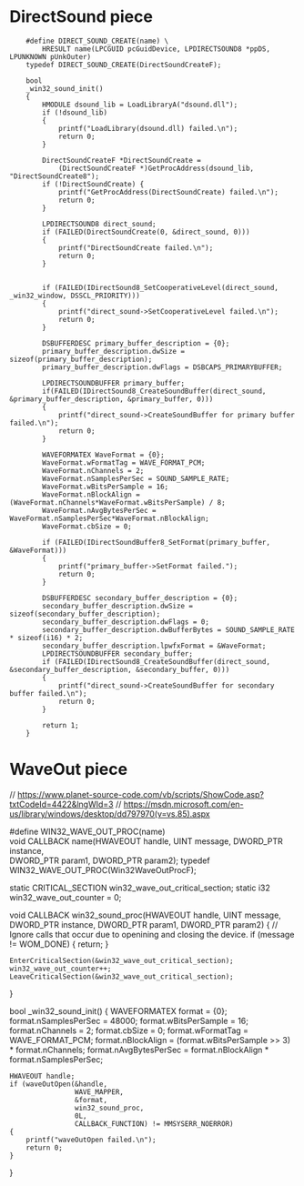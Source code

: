 # DirectSound piece

```
	#define DIRECT_SOUND_CREATE(name) \
	    HRESULT name(LPCGUID pcGuidDevice, LPDIRECTSOUND8 *ppDS, LPUNKNOWN pUnkOuter)
	typedef DIRECT_SOUND_CREATE(DirectSoundCreateF);

	bool
	_win32_sound_init()
	{
	    HMODULE dsound_lib = LoadLibraryA("dsound.dll");
	    if (!dsound_lib)
	    {
	        printf("LoadLibrary(dsound.dll) failed.\n");
	        return 0;
	    }

	    DirectSoundCreateF *DirectSoundCreate =
	        (DirectSoundCreateF *)GetProcAddress(dsound_lib, "DirectSoundCreate8");
	    if (!DirectSoundCreate) {
	        printf("GetProcAddress(DirectSoundCreate) failed.\n");
	        return 0;
	    }

	    LPDIRECTSOUND8 direct_sound;
	    if (FAILED(DirectSoundCreate(0, &direct_sound, 0)))
	    {
	        printf("DirectSoundCreate failed.\n");
	        return 0;
	    }

		
	    if (FAILED(IDirectSound8_SetCooperativeLevel(direct_sound, _win32_window, DSSCL_PRIORITY)))
	    {
	        printf("direct_sound->SetCooperativeLevel failed.\n");
	        return 0;
	    }

	    DSBUFFERDESC primary_buffer_description = {0};
	    primary_buffer_description.dwSize = sizeof(primary_buffer_description);
	    primary_buffer_description.dwFlags = DSBCAPS_PRIMARYBUFFER;

	    LPDIRECTSOUNDBUFFER primary_buffer;
	    if(FAILED(IDirectSound8_CreateSoundBuffer(direct_sound, &primary_buffer_description, &primary_buffer, 0)))
	    {
	        printf("direct_sound->CreateSoundBuffer for primary buffer failed.\n");
	        return 0;
	    }

	    WAVEFORMATEX WaveFormat = {0};
	    WaveFormat.wFormatTag = WAVE_FORMAT_PCM;
	    WaveFormat.nChannels = 2;
	    WaveFormat.nSamplesPerSec = SOUND_SAMPLE_RATE;
	    WaveFormat.wBitsPerSample = 16;
	    WaveFormat.nBlockAlign = (WaveFormat.nChannels*WaveFormat.wBitsPerSample) / 8;
	    WaveFormat.nAvgBytesPerSec = WaveFormat.nSamplesPerSec*WaveFormat.nBlockAlign;
	    WaveFormat.cbSize = 0;

	    if (FAILED(IDirectSoundBuffer8_SetFormat(primary_buffer, &WaveFormat)))
	    {
	        printf("primary_buffer->SetFormat failed.");
	        return 0;
	    }

	    DSBUFFERDESC secondary_buffer_description = {0};
	    secondary_buffer_description.dwSize = sizeof(secondary_buffer_description);
	    secondary_buffer_description.dwFlags = 0;
	    secondary_buffer_description.dwBufferBytes = SOUND_SAMPLE_RATE * sizeof(i16) * 2;
	    secondary_buffer_description.lpwfxFormat = &WaveFormat;
	    LPDIRECTSOUNDBUFFER secondary_buffer;
	    if (FAILED(IDirectSound8_CreateSoundBuffer(direct_sound, &secondary_buffer_description, &secondary_buffer, 0)))
	    {
	        printf("direct_sound->CreateSoundBuffer for secondary buffer failed.\n");
	        return 0;
	    }

	    return 1;
	}
```

# WaveOut piece

// https://www.planet-source-code.com/vb/scripts/ShowCode.asp?txtCodeId=4422&lngWId=3
// https://msdn.microsoft.com/en-us/library/windows/desktop/dd797970(v=vs.85).aspx

#define WIN32_WAVE_OUT_PROC(name) \
    void CALLBACK name(HWAVEOUT handle, UINT message, DWORD_PTR instance, \
        DWORD_PTR param1, DWORD_PTR param2);
typedef WIN32_WAVE_OUT_PROC(Win32WaveOutProcF);

static CRITICAL_SECTION win32_wave_out_critical_section;
static i32 win32_wave_out_counter = 0;

void CALLBACK win32_sound_proc(HWAVEOUT handle,
    UINT message, DWORD_PTR instance,
    DWORD_PTR param1, DWORD_PTR param2)
{
    // Ignore calls that occur due to openining and closing the device.
    if (message != WOM_DONE) {
        return;
    }

    EnterCriticalSection(&win32_wave_out_critical_section);
    win32_wave_out_counter++;
    LeaveCriticalSection(&win32_wave_out_critical_section);
}

bool
_win32_sound_init()
{
    WAVEFORMATEX format = {0};
    format.nSamplesPerSec = 48000;
    format.wBitsPerSample = 16;
    format.nChannels = 2;
    format.cbSize = 0;
    format.wFormatTag = WAVE_FORMAT_PCM;
    format.nBlockAlign = (format.wBitsPerSample >> 3) * format.nChannels;
    format.nAvgBytesPerSec = format.nBlockAlign * format.nSamplesPerSec;

    HWAVEOUT handle;
    if (waveOutOpen(&handle,
                    WAVE_MAPPER,
                    &format,
                    win32_sound_proc,
                    0L,
                    CALLBACK_FUNCTION) != MMSYSERR_NOERROR)
    {
        printf("waveOutOpen failed.\n");
        return 0;
    }
}